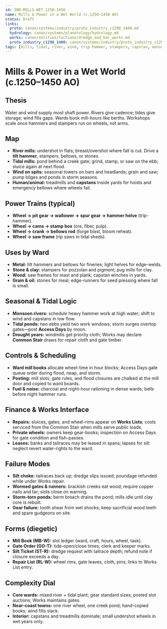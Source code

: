 ```yaml
---
id: IND:MILLS-WET-1250-1450
name: Mills & Power in a Wet World (c.1250–1450 AO)
status: Draft
links:
  proto: canon/systems/industry/proto_industry_c1290_1400.md
  hydrology: canon/systems/planetology/hydrology.md
  works: canon/entities/factions/dredge_and_bar_works.md
  proto_industry_c1290_1400: canon/systems/industry/proto_industry_c1290_1400.md
tags: [mills, tidal, river, wind, trip-hammer, stampers, capstan, monsoon]
---
```


# Mills & Power in a Wet World (c.1250–1450 AO)

## Thesis
Water and wind supply most shaft power. Rivers give cadence; tides give storage; wind fills gaps. Wards book mill-hours like berths. Workshops scale once hammers and stampers run on wheels, not arms.

## Map
- **River mills:** undershot in flats; breast/overshot where fall is cut. Drive a **tilt hammer**, stampers, bellows, or stones.  
- **Tidal mills:** pond behind a creek gate; grind, stamp, or saw on the ebb; sluice again at next flood.  
- **Wind on spits:** seasonal towers on bars and headlands; grain and saw; pump bilges and ponds in storm seasons.  
- **Human/animal:** treadmills and **capstans** inside yards for hoists and emergency bellows where wheels fail.

## Power Trains (typical)
- **Wheel → pit gear → wallower → spur gear → hammer helve** (trip-hammer).  
- **Wheel → cams → stamp box** (ore, fiber, pulp).  
- **Wheel → crank → bellows rod** (forge blast, bloom reheat).  
- **Wheel → saw frame** (rip saws in tidal sheds).

## Uses by Ward
- **Metal:** tilt hammers and bellows for fineries; light helves for edge-welds.  
- **Stone & clay:** stampers for pozzolan and pigment; pug mills for clay.  
- **Wood:** saw frames for mast and plank; capstan winches in yards.  
- **Grain & oil:** stones for meal; edge-runners for seed pressing where fall is small.

## Seasonal & Tidal Logic
- **Monsoon rivers:** schedule heavy hammer work at high water; shift to wind and capstans in low flow.  
- **Tidal ponds:** two ebbs yield two work windows; storm surges overtop gates—post **Access Days** by moon.  
- **Drought years:** windmills get priority cloth; Works may declare **Common Stair** draws for repair cloth and gate timber.

## Controls & Scheduling
- **Ward mill books** allocate wheel-time in hour blocks; Access Days gate queue order during flood, neap, and storm.  
- **Posting:** mill slots, gate rules, and flood closures are chalked at the mill door and copied to ward boards.  
- **Fuel & noise:** charcoal and night-hour rationing in dense wards; bells before night hammer runs.

## Finance & Works Interface
- **Repairs:** sluices, gates, and wheel-rims appear on **Works Lists**; costs serviced from the Common Stair when mills serve public loads.  
- **Private wheels:** owners keep gear-books; inspection on Access Days for gate condition and fish-passes.  
- **Leases:** banks and tailraces may be leased in spans; lapses for silt neglect revert water-rights to the ward.

## Failure Modes
- **Silt choke:** tailraces back up; dredge slips issued; poundage refunded while under Works repair.  
- **Wormed gates & runners:** brackish creeks eat wood; require copper nails and tar; slots close on warning.  
- **Storm-torn ponds:** berm breach drains the pond; mills idle until clay core is rebuilt.  
- **Gear failure:** tooth shear from wet shocks; keep sacrificial wood teeth and spare gudgeons on site.

## Forms (diegetic)
- **Mill Book (MB-W):** slot ledger (ward, craft, hours, wheel, task).  
- **Gate Order (GO-T):** tide-open/close times; clerk and keeper marks.  
- **Silt Ticket (ST-R):** dredge request with tailrace depth; refund note if closure exceeds a day.  
- **Repair List (RL-W):** wheel rims, gate leaves, cloth, pins; links to Works List entry.

## Complexity Dial
- **Core wards:** mixed river + tidal plant; gear standard sizes; posted slot auctions; Works maintains gates.  
- **Near-coast towns:** one river wheel, one creek pond; hand-copied books; wind fills slack.  
- **Interior:** capstans and treadmills dominate; small undershot wheels in wet years only.
